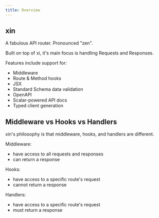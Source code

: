 ```yaml
---
title: Overview
---
```


## xin

A fabulous API router. Pronounced "zen".

Built on top of xi, it's main focus is handling Requests and Responses.

Features include support for:
- Middleware
- Route & Method hooks
- JSX
- Standard Schema data validation
- OpenAPI
- Scalar-powered API docs
- Typed client generation

## Middleware vs Hooks vs Handlers

xin's philosophy is that middleware, hooks, and handlers are different.

Middleware:
- have access to all requests and responses
- can return a response

Hooks:
- have access to a specific route's request
- cannot return a response

Handlers:
- have access to a specific route's request
- must return a response
